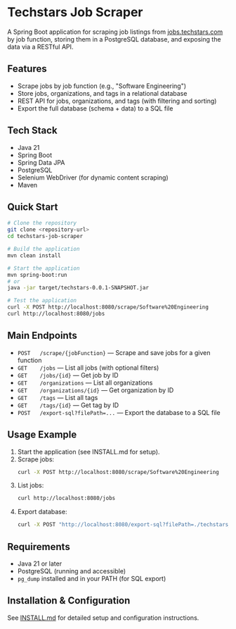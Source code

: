 # Techstars Job Scraper

A Spring Boot application for scraping job listings from [jobs.techstars.com](https://jobs.techstars.com) by job function, storing them in a PostgreSQL database, and exposing the data via a RESTful API.

## Features
- Scrape jobs by job function (e.g., "Software Engineering")
- Store jobs, organizations, and tags in a relational database
- REST API for jobs, organizations, and tags (with filtering and sorting)
- Export the full database (schema + data) to a SQL file

## Tech Stack
- Java 21
- Spring Boot
- Spring Data JPA
- PostgreSQL
- Selenium WebDriver (for dynamic content scraping)
- Maven

## Quick Start
```bash
# Clone the repository
git clone <repository-url>
cd techstars-job-scraper

# Build the application
mvn clean install

# Start the application
mvn spring-boot:run
# or
java -jar target/techstars-0.0.1-SNAPSHOT.jar

# Test the application
curl -X POST http://localhost:8080/scrape/Software%20Engineering
curl http://localhost:8080/jobs
```

## Main Endpoints
- `POST   /scrape/{jobFunction}` — Scrape and save jobs for a given function
- `GET    /jobs` — List all jobs (with optional filters)
- `GET    /jobs/{id}` — Get job by ID
- `GET    /organizations` — List all organizations
- `GET    /organizations/{id}` — Get organization by ID
- `GET    /tags` — List all tags
- `GET    /tags/{id}` — Get tag by ID
- `POST   /export-sql?filePath=...` — Export the database to a SQL file

## Usage Example
1. Start the application (see INSTALL.md for setup).
2. Scrape jobs:
   ```bash
   curl -X POST http://localhost:8080/scrape/Software%20Engineering
   ```
3. List jobs:
   ```bash
   curl http://localhost:8080/jobs
   ```
4. Export database:
   ```bash
   curl -X POST "http://localhost:8080/export-sql?filePath=./techstars_dump.sql"
   ```

## Requirements
- Java 21 or later
- PostgreSQL (running and accessible)
- `pg_dump` installed and in your PATH (for SQL export)

## Installation & Configuration
See [INSTALL.md](INSTALL.md) for detailed setup and configuration instructions. 